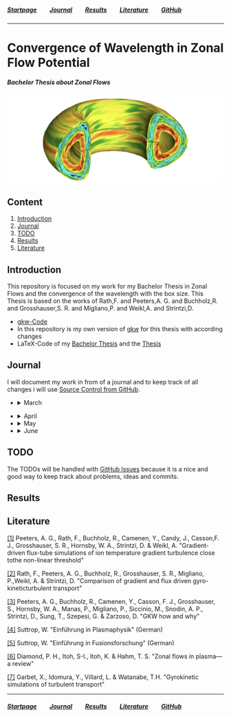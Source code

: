 ##### [Startpage](/README.md) &nbsp; &nbsp; &nbsp; &nbsp; [Journal](/README.md#journal) &nbsp; &nbsp; &nbsp; &nbsp; [Results](/README.md#results) &nbsp; &nbsp; &nbsp; &nbsp; [Literature](/README.md#literature) &nbsp; &nbsp; &nbsp; &nbsp; [GitHub](https://github.com/ManeLippert/Bachelorthesis-ZonalFlows)

* * *

# Convergence of Wavelength in Zonal Flow Potential

##### Bachelor Thesis about Zonal Flows

![alt text](/pictures/Zonal_Flow.PNG)

## Content

1. [Introduction](#introduction)
2. [Journal](#journal)
3. [TODO](#todo)
5. [Results](#results)
4. [Literature](#literature)

## Introduction 
This repository is focused on my work for my Bachelor Thesis in Zonal Flows and the convergence of the wavelength with the box size. This Thesis is based on the works of Rath,F. and Peeters,A. G. and Buchholz,R. and Grosshauser,S. R. and Migliano,P. and Weikl,A. and Strintzi,D.

* [gkw-Code](https://bitbucket.org/gkw/gkw/wiki/Home)
* In this repository is my own version of [gkw](/gkw/) for this thesis with according changes
* LaTeX-Code of my [Bachelor Thesis](/bachelorthesis) and the [Thesis](/bachelorthesis/ZonalFlow.pdf) 

## Journal
I will document my work in from of a journal and to keep track of all changes i will use [Source Control from GitHub](https://github.com/ManeLippert/Bachelorthesis-ZonalFlows/commits/main).

* <details><summary>March</summary>
  <p>

    * <details><summary>24.03.2022 &nbsp; Starting Meeting</summary>
      <p>
        
      # Starting Meeting
        
      #### Thursday 24.03.2022 from 14:00 to 14:25 with Florian Rath and Arthur Peeters

      ### Discussion how to begin the work for bachelor thesis:

      * Start with reproduction of result in [[1]](/literature/Peeters%2C%20Rath%2C%20Buchholz%20-%20Gradient-driven%20flux-tube%20simulations%20of%20ion%20temperature%20gradient%20turbulence%20close%20to%20the%20non-linear%20threshold%20(Paper%2C%202016).pdf) with help of [gkw](/gkw/)
      * Because of the long runtime of the code firstly we will look only in one direction in the velocity space
      * After that small steps in all directions for better understanding of the structure and to find a minimal resolution for the best results 
      * Furthermore increase box size and search for convergence of the wavelength in zonal flows
      * There will be interpretation needed to clarify simplification steps in code

      ### Thesis
      * Work in English or German > will do it in English
      * Continues writing is better than everything in the end
     
     </p>
     </details>

  </p>
  </details>

* <details><summary>April</summary>
  <p>

  * <details><summary>07.04.2022 &nbsp; Kurs "Schreiben einer MINT-Arbeit"</summary>
    </p>
    
    # Kurs "Schreiben einer MINT-Arbeit"

    #### Dienstag 07.04.2022 von 9:00 bis 15:00

    ## Inhalt
    * [Feststellung des Schreibtyps](#feststellung-des-schreibtyps)
    * [Störfaktorem](#störfaktoren)
    * [Phasen des Schreibprozesses](#phasen-des-schreibprozesses)
    * [Fragestellung/Forschungsfrage](#fragestellungforschungsfrage)
    * [Gliederung](#gliederung)
    * [Materialen](#materialen)
    * [Rohtext](#rohtext)
    * [Wissenschaftlicher Schreibstil](#wissenschaftlicher-schreibstil)
    * [Illustrationen](#illustrationen)
    * [Zitieren](#zitieren)
    * [Beleg im Text](#beleg-im-text)
    * [Methoden der Organisation und Planung](#methoden-zur-organisation-und-planung)

    ## Feststellung des Schreibtyps

    ![FragenSchreibtyp1](/pictures/HowToMINT/Schreibtypentest-1.png)
    ![FragenSchreibtyp2](/pictures/HowToMINT/Schreibtypentest-2.png)
    ![FragenSchreibtypAuswertung1](/pictures/HowToMINT/Schreibtypentest-3.png)
    ![FragenSchreibtypAuswertung2](/pictures/HowToMINT/Schreibtypentest-4.png)

    ## Störfaktoren

    * **Zeitdiebe** &rarr; Prokrastination am Handy?
    * **Schreiborte** &rarr; Feststellen wo die besten Schreiborte für einen sind &rarr; Draußen bei schönen Wetter
    * **Schreibzeiten** &rarr; Morgen, Nachmittags oder Abends &rarr; Nachmittags oder Abends

    ## Phasen des Schreibprozesses
    1. Orientierung und Planung
    2. Strukturieren, gliedern, forschen/lesen
    3. Material auswerten, Rohfassung schreiben
    4. Überarbent und Feedback einholen
    5. Schlusskorrektur und Abgabe

    ## Fragestellung/Forschungsfrage

    Grenzt Thema ein und leitet fokussiert durch die Arbeit

    ![Forschungsfrage1](/pictures/HowToMINT/AB1_Forschungsfrage-1.png)
    ![Forschungsfrage2](/pictures/HowToMINT/AB1_Forschungsfrage-2.png)

    ![ForschungsfrageHandout](/pictures/HowToMINT/Handout_Forschungsfrage.png)


    ## Gliederung

    * **Einleitung** &rarr; Hinführung, Problemstellung. Fragestellung (thematisieren), Methodik, Aufbau, Hauptergebnisse
    * **Methoden** &rarr; Zustandekommen der Ergebnisse, Grund für Glaubwürdigkeit (Auch Materialen)
    * **Ergebnisse** &rarr; Ausformulierung und Darstellung
    * **Diskussion** &rarr; Bezug auf Ergebnisse, dann breiter Fokus (Rückbezug zur Problemstellung)

    ## Materialen
    Quellen und Literatur frühzeitig dokumentieren (auch Anmerkungen möglich)

    ## Rohtext
    * Erstefassung eines Textes
    * Noch ungeschliffen
    * Macht as den Gedanken etwas Konkretes
    * Nimmt den Druck alles beim ersten Schreiben perfekt zu machen
    * Liefert Grundlage für weitere Schritte
    * Mehrfache Überarbeitungen machen den Rohtext zu einen abgereiften Text

    ## Wissenschaftlicher Schreibstil

    * Sachlich und Neutral
    * Logische Argumentation und Aufbau (roter Faden) &rarr; Forschungsfrage
    * Überprüfbarkeit und Nachvollziehbarkeit (Zitation)
    * Korrekte Verwendung von Fachbegriffen
    * Einheitlichkeit
       
    <br />
    
    ![Schreibstil](/pictures/HowToMINT/AB2_Schreibstil_%C3%9Cbung.png)

    ## Illustrationen
    ![Illu](/pictures/HowToMINT/Handout_Illustrations.png)

    ## Zitieren

    ### Faustregel
    1. Überhaupt zitieren
    2. Einheitlich zitieren
    3. Vorgaben beachten
    
    <br />
    
    Es gibt aber nicht den einen Zitierstil. Dieser kann sich von Fach zu Fach ändern.

    ### **WICHTIG**
    * Nachprüfbarkeit und Nachvollziehbarkeit
    * Einwandfreies zitieren &rarr; Ausdruck für wissenschaftliche Sorgfalt
    * Nachweis über über eigenständige Leitung &rarr; Trennung der Aussagen
    * Lesbarkeit &rarr; Mehr wissenschaftliche Form

    ### 1. Wörtliches/Direktes Zitat
    * Wörtliche Übernahme von Textpassagen, Sätzen, Satzteilen und Ausdrücken
    * Beginnt und endet mit Anführungszeichen
    * Längere Zitate werden i.d.R. eingerückt
    * Buchstabliche Genauigkeit 
    * Evtl. kursive Schrift, kleinere Schriftart, Absatz mit Einrückung und einzeiliger Abstand

    ### 2. Paraphrase/Indirektes Zitat
    * Sinngemäße Übernahme fremder Gedanken/Aussagen mit eigenen Worten
    * Ohne Anführungszeichen
    * Umfang muss eindeutig erkennbar sein 
    * Eventuell Zusatz "vgl."

    ### Beleg im Text
    &rarr; Verweis wird in Klammern hinter dem Zitat angefügt, gefolgt von einem Punkt: 

    &nbsp;  &nbsp; &nbsp;.....(Vgl. Eco, 2010, S.204). (**Vor dem Punkt**)

    &rarr; Wenn Autoren explizit erwähnt wurden, folgt die Quelle direkt hinter dem Namen: 

    &nbsp;  &nbsp; &nbsp;.....Eco (2010, S.204)

    &rarr; Verweis mit Fußnote. Jede Fußnote beginnt mit einem Großbuchstaben und endet mit einem Punkt. Zahl der Fußnote folgt hinter dem Punkt

    &nbsp;  &nbsp; &nbsp;.....xyz.³

    ___
    &nbsp;  &nbsp; &nbsp;³Vgl. Eco, 2010, S.204.

    ## Methoden zur Organisation und Planung

    ![Orga1](/pictures/HowToMINT/Methodenhandout_WS%20Orga%20und%20Planen-1.png)
    ![Orga2](/pictures/HowToMINT/Methodenhandout_WS%20Orga%20und%20Planen-2.png)
    ![Orga3](/pictures/HowToMINT/Methodenhandout_WS%20Orga%20und%20Planen-3.png)

    </p>
    </details>
    
  </p>
  </details>

* <details><summary>May</summary>
  <p>

  * <details><summary>05.05.2022 &nbsp; Start with Bachelor Work</summary>
    <p>

    # Start with Bachelor Work

    #### Thursday 24.03.2022 from 14:00 to 14:27 with Florian Rath and Arthur Peeters

    ### Discussion on how to run the code:

    #### Login:

    * Login on local machine through ```x2go``` because ```ssh``` is too slow. 
    * When someone uses login through ```ssh``` the command line is shrunk down to a limited amount of executables that results in no ```make``` command. To get full access to the command line one has too ```ssh``` to ```bpptx```

    #### Cluster:

    * ```btrzx1``` is easier to run code 
    * ```btrzx3``` could cause problems with the nodes but is more efficient than ```btrzx1```

    Run code first on ```btrzx1``` with [```bashrc_btrzx1```](/gkw/run_btrzx1/bashrc_btrzx1) (loads all modules for ```GKW```) with jobmanager ```SLURM``` (started with ```sbatch```) and jobscript [```jobscript_btrzx1_simple```](/gkw/run_btrzx1/jobscript_btrzx1_simple).

    #### Sync Files:

    From local to remote machine
    ```
    scp -r Bachelorthesis-ZonalFlows/gkw/ bt712347@btrzx1-1.rz.uni-bayreuth.de:gkw/
    ```
    From remote to local
    ```
    scp -r bt712347@btrzx1-1.rz.uni-bayreuth.de:gkw/ Bachelorthesis-ZonalFlows/gkw/ 
    ```

    on Linux account just use ```git``` protocol

    ### What to do first:

    * Use test cases with adiabatic electrons
    * Work with spectral and non-spectral (cheaper, but steps in heat production not reproducible) and compare the time duration
    * In [paper](/literature/Peeters%2C%20Rath%2C%20Buchholz%20-%20Comparison%20of%20gradient%20and%20flux%20driven%20gyro-%0Akinetic%20turbulent%20transport%20(Paper%2C%202016).pdf) they used spectral 
    * Compare spectral outcome with [paper](/literature/Peeters%2C%20Rath%2C%20Buchholz%20-%20Comparison%20of%20gradient%20and%20flux%20driven%20gyro-%0Akinetic%20turbulent%20transport%20(Paper%2C%202016).pdf)
    * Verify the decrease of turbulence and heat flux on work point (condition of this bachelor thesis)

    </p>
    </details>

  * <details><summary>10.05.2022 &nbsp; First Day in the Office in Bayreuth</summary>
    <p>

    # First Day in the Office in Bayreuth

    #### Thusday 10.05.2022 from 10:00 to 17:30

    ### Setup Linux Computer
    After some time of trying I found out that the keyboard is in **english** so this took me some time to figure out.

    ### First Run with gkw
    For the first run I used the [input.dat.minimum](https://github.com/ManeLippert/Bachelorthesis-ZonalFlows/blob/main/gkw/doc/input.dat.minimum) that gaves me the examination files in the ```~/gkw/run``` directory. For futher examination I will use ```python``` on my local machine.

    ### Discussion with Florian Rath

    * Run ```gkw``` with configuration (S6) from [[1]](/literature/Peeters%2C%20Rath%2C%20Buchholz%20-%20Gradient-driven%20flux-tube%20simulations%20of%20ion%20temperature%20gradient%20turbulence%20close%20to%20the%20non-linear%20threshold%20(Paper%2C%202016).pdf) page 2

    Use [```cyclone```](https://github.com/ManeLippert/Bachelorthesis-ZonalFlows/blob/main/gkw/doc/input/cyclone) as basis ```input.dat``` and change parameter according (S6)

    * Save data as ```hdf5``` (8 times more compact than ```ASCII```). ```python``` can read files easily 

    * As diagnostic run ```xy_phi``` to get data from [[1]](/literature/Peeters%2C%20Rath%2C%20Buchholz%20-%20Gradient-driven%20flux-tube%20simulations%20of%20ion%20temperature%20gradient%20turbulence%20close%20to%20the%20non-linear%20threshold%20(Paper%2C%202016).pdf) page 8 pictures

    ```
    !------------------------------------------------------------------------------------------------------------------------
    &CONTROL
    zonal_adiabatic = .true.,               !If zonal flows corrections included for adiabiatic electrons       (default = F)

    order_of_the_zf_scheme = 'sixth_order'  !Use a different finite-differences scheme for (default = order_of_the_scheme)

    D      = disp_par = 1.0                 !(Hyper) dissipation coefficient for parallel derivatives.          (default=0.2)
    D_vpar = disp_vp  = 0.2                 !(Hyper) dissipation coefficient for parallel velocity space        (default=0.2)
    D_x    = disp_x   = 0.1                 !(Hyper) dissipation coefficient in perpendicular x direction       (default=0.0)
    D_y    = disp_y   = 0.1                 !(Hyper) dissipation coefficient in perpendicular y direction       (default=0.0)

    io_format = 'hdf5'                      ! Use 'ascii' to output all data as formatted text files      (default = 'mixed')
                                            !     'binary' to output all data as unformatted binary files
                                            !     'mixed' to output some binary and mostly text files
                                            !     'hdf5' to output a single HDF5 file (needs compilation with HDF5 libraries)
                                            !     'hdf5+ascii' to output a single HDF5 file and duplicate 1D and 2D data to
                                            !         formatted text files.
                                            !     'none' to output no data at all.
    /
    !------------------------------------------------------------------------------------------------------------------------
    &GRIDSIZE
    N_m    = NMOD        = 21               !Number of binormal modes - do not interact for linear runs
    N_x    = NX          = 83               !Number of radial wave vectors / points: needs to be an odd number for spectral
    N_s    = N_s_grid    = 16               !Number of grid points along the field line
    N_vpar = n_vpar_grid = 64               !Number of grid points for parallel velocity (must be even)
    N_mu   = N_mu_grid   = 9                !Total number of magnetic moment grid points
    /
    !------------------------------------------------------------------------------------------------------------------------
    &MODE
    mode_box = .true.,                      !Determines if there is a 2D grid of ky,kx. if true use nperiod = 1 (default = F)
                                            !If nperiod = 1 and mode box = .true. the kx modes will be coupled.
    krhomax = 1.4,                          !For mode_box, this is the maximum k_theta rho_i (ky) on the grid.(default = 0.0)
                                            !For nmod>1, modes are equidistantly spaced from 0.0 to to krhomax.
                                            !k_perp is evaluated on the low field side of the outboard midplane.
                                            !rho_i evaluated on the flux surface at the major radius of the magnetic axis.
                                            !Note that other codes may normalise the thermal velocity differently
                                            !which can correspond to  gkw k_theta that are a factor sqrt(2) greater.
    /
    !------------------------------------------------------------------------------------------------------------------------
    &SPECIES
    rlt = 6.0
    /
    !------------------------------------------------------------------------------------------------------------------------
    &GEOM
    GEOM_TYPE = 'circ'                      !Switch for the metric: 's-alpha', 'circ', 'miller', 'fourier' or 'chease'   
                                            !(default = 's-alpha')
    /
    !------------------------------------------------------------------------------------------------------------------------
    &DIAGNOSTIC
    xy_phi = .true.                         ! Electrostatic potential in perpendicular plane at LFS midplane    (default = T)
    /
    !------------------------------------------------------------------------------------------------------------------------
    &LINEAR_TERM_SWITCHES                   
    v_d = idisp = 1                         !Select between dissipation schemes in finite differences 
    /
    ```
    </p>
    </details>

  * <details><summary>11.05.2022 &nbsp; Run for Standard Resolution 6th order (S6)</summary>
    <p>

    # Run for Standard Resolution 6th order (S6)

    #### Wednesday 11.05.2022 9:45 to 13:30

    ### New Input file

    [```input_S6_rtl6.dat```](../data/S6_rlt6.0/Nsgrid16_Nvpargrid64_Nmugrid9/input.dat)

    On ```btrzx1``` the maximal available processors are 32 so that you have to determine additional values. Furthermore ```gkw``` needs time to write files and the maximal runtime should be 15min less than the ```walltime```. On ```btrzx1``` the ```walltime``` is set to 24h (maximum duration). Lastly I set the parameter for the timesteps for writing checkpoint files in ```ndump_ts```.

    #### Conditions:
    * ```N_procs_mu``` < ```N_mu_grid```
    * ```N_procs_vpar``` * ```N_procs_s``` != 32
    * ```max_seconds``` = ```walltime``` - 900


    ```
    !------------------------------------------------------------------------------------------------------------------------
    &CONTROL
    zonal_adiabatic = .true.,               !If zonal flows corrections included for adiabiatic electrons       (default = F)

    order_of_the_zf_scheme = 'sixth_order'  !Use a different finite-differences scheme for (default = order_of_the_scheme)

    D      = disp_par = 1.0                 !(Hyper) dissipation coefficient for parallel derivatives.          (default=0.2)
    D_vpar = disp_vp  = 0.2                 !(Hyper) dissipation coefficient for parallel velocity space        (default=0.2)
    D_x    = disp_x   = 0.1                 !(Hyper) dissipation coefficient in perpendicular x direction       (default=0.0)
    D_y    = disp_y   = 0.1                 !(Hyper) dissipation coefficient in perpendicular y direction       (default=0.0)

    io_format = 'hdf5'                      ! Use 'ascii' to output all data as formatted text files      (default = 'mixed')
                                            !     'binary' to output all data as unformatted binary files
                                            !     'mixed' to output some binary and mostly text files
                                            !     'hdf5' to output a single HDF5 file (needs compilation with HDF5 libraries)
                                            !     'hdf5+ascii' to output a single HDF5 file and duplicate 1D and 2D data to
                                            !         formatted text files.
                                            !     'none' to output no data at all.

    ndump_ts=500                   !Number of large timesteps between writing of checkpoint DMP files    

    max_seconds = 85500            ! 24h = 86400s 15min = 900s -> 85500
    /
    !------------------------------------------------------------------------------------------------------------------------
    &GRIDSIZE
    N_m    = NMOD        = 21               !Number of binormal modes - do not interact for linear runs
    N_x    = NX          = 83               !Number of radial wave vectors / points: needs to be an odd number for spectral
    N_s    = N_s_grid    = 16               !Number of grid points along the field line
    N_vpar = n_vpar_grid = 64               !Number of grid points for parallel velocity (must be even)
    N_mu   = N_mu_grid   = 9                !Total number of magnetic moment grid points

    N_procs_mu   = 3                        !As above, but for mu                                              
    N_procs_vpar = 8                        !As above, but for vpar (>1 only works if vp_trap = 0)             
    N_procs_s    = 4                        !As above, but for s
    /
    !------------------------------------------------------------------------------------------------------------------------
    &MODE
    mode_box = .true.,                      !Determines if there is a 2D grid of ky,kx. if true use nperiod = 1 (default = F)
                                            !If nperiod = 1 and mode box = .true. the kx modes will be coupled.
    krhomax = 1.4,                          !For mode_box, this is the maximum k_theta rho_i (ky) on the grid.(default = 0.0)
                                            !For nmod>1, modes are equidistantly spaced from 0.0 to to krhomax.
                                            !k_perp is evaluated on the low field side of the outboard midplane.
                                            !rho_i evaluated on the flux surface at the major radius of the magnetic axis.
                                            !Note that other codes may normalise the thermal velocity differently
                                            !which can correspond to  gkw k_theta that are a factor sqrt(2) greater.
    /
    !------------------------------------------------------------------------------------------------------------------------
    &SPECIES
    rlt = 6.0
    /
    !------------------------------------------------------------------------------------------------------------------------
    &GEOM
    GEOM_TYPE = 'circ'                      !Switch for the metric: 's-alpha', 'circ', 'miller', 'fourier' or 'chease'   
                                            !(default = 's-alpha')
    /
    !------------------------------------------------------------------------------------------------------------------------
    &DIAGNOSTIC
    xy_phi = .true.                         ! Electrostatic potential in perpendicular plane at LFS midplane    (default = T)
    /
    !------------------------------------------------------------------------------------------------------------------------
    &LINEAR_TERM_SWITCHES                   
    v_d = idisp = 1                         !Select between dissipation schemes in finite differences 
    /
    ```

    In the input file is also more options that are provided by Florian Rath. For example the option that ```gkw``` will automatically write restart files and additional DIAGNOSTICS.

    ### Jobscript

    #### Conditions:
    * ```SBATCH --nodes=N_procs_mu*N_procs_vpar*N_procs_s``` = 96
    * ```SBATCH --ntasks-per-node=32```
    * ```SBATCH --nodes=3``` = 32 * 3 = 96
    * ```SBATCH --time=0-24:00:00```

    [```jobscript_btrzx1_S6```](../gkw/btrzx1/jobscript_btrzx1_S6)

    </p>
    </details>

  * <details><summary>12.05.2022 &nbsp; Discussion about Resolution & Run for (S6) with rtl=6.3</summary>
    <p>

    # Discussion about Resolution

    #### Thursday 24.03.2022 from 14:00 to 14:25 with Florian Rath and Arthur Peeters

    ### Minimum Values

    WIP so we will try to find the best minimum resolution

    * ```N_s_grid``` = 12
    * ```N_vpar_grid``` = 16 or 32
    * ```N_mu_grid``` = 6

    Numeric dissipation gains with smaller scales of resolution that could cause the **lost** of zonal flows

    ### ```Python``` Program

    * Write ```python``` program to evaluate the ```xy_phi``` diagnostics and symbolize 'Scherrrate' and heat flux
    * Learn how to evaluate ```h5``` files

    # Run for (S6) with rtl=6.3

    [```input_S6_rtl6.3.dat```](../data/S6_rtl6.3/input.dat)

    [```jobscript_btrzx1_S6```](../data/S6_rtl6.3/jobscript_btrzx1)

    </p>
    </details>

  * <details><summary>16.05.2022 &nbsp; Writing of useful shell scripts</summary>
    <p>

    # Writing of useful shell scripts

    #### Monday 16.05.2022 13:15 to 23:00

    ## Shell Scripts
    * [```ssh_btrzx1```](../ssh/ssh_btrzx1.sh) turns automatically the vpn connection on and connects to ```btrzx1-1.rz.uni-bayreuth.de```

    * [```ssh_copy```](../ssh/ssh_copy.sh) useful copy script to copy files from remote to local or in the other direction

    </p>
    </details>

  * <details><summary>18.05.2022 &nbsp; Data Structure</summary>
    <p>

    # Data Structure

    #### Wednesday 18.05.2022 11:00 to 18.00

    # Structure

    The ```keys``` for every dataset will be stored in a multi list in list with three levels


    <table>
        <thead>
            <tr>
                <th>  </th><th>Level 1        </th>
                <th>  </th><th>Level 2        </th>
                <th>  </th><th>Level 3        </th>
            </tr>
        </thead>
        <tbody>
            <tr><td rowspan=50>0</td><td rowspan=50>diagnostic</td>
                <td rowspan=6>0</td><td rowspan=6>diagnos_fields</td>
                <td> 0</td><td>kxspec         </td>
            </tr>
            <tr><td> 1</td><td>kxvort         </td></tr>
            <tr><td> 2</td><td>kyspec         </td></tr>
            <tr><td> 3</td><td>kyvort         </td></tr>
            <tr><td> 4</td><td>phi            </td></tr>
            <tr><td> 5</td><td>spc            </td></tr>
            <tr>
                <td rowspan=13>1</td><td rowspan=13>diagnos_ fluxes</td> 
                <td> 0</td><td>EFlesr0001     </td>
            </tr>
            <tr><td> 1</td><td>eflux_species01</td></tr>
            <tr><td> 2</td><td>eflux_spectra  </td></tr>
            <tr><td> 3</td><td>eflux_sup      </td></tr>
            <tr><td> 4</td><td>eflux_xspec    </td></tr>
            <tr><td> 5</td><td>flmgr01        </td></tr>
            <tr><td> 6</td><td>pflux_species01</td></tr>
            <tr><td> 7</td><td>pflux_spectra  </td></tr>
            <tr><td> 8</td><td>pflux_sup      </td></tr>
            <tr><td> 9</td><td>pflux_xspec    </td></tr>
            <tr><td>10</td><td>vflux_species01</td></tr>
            <tr><td>11</td><td>vflux_spectra  </td></tr>
            <tr><td>12</td><td>vflux_xspec    </td></tr>
            <tr>
                <td rowspan=10>2</td><td rowspan=10>diagnos_grid</td> 
                <td> 0</td><td>intmu          </td>
            </tr>
            <tr><td> 1</td><td>intvp          </td></tr>
            <tr><td> 2</td><td>lxn            </td></tr>
            <tr><td> 3</td><td>lyn            </td></tr>
            <tr><td> 4</td><td>mode_label     </td></tr>
            <tr><td> 5</td><td>mphi           </td></tr>
            <tr><td> 6</td><td>mphiw3         </td></tr>
            <tr><td> 7</td><td>mrad_G         </td></tr>
            <tr><td> 8</td><td>mrad_l         </td></tr>
            <tr><td> 9</td><td>sgrid          </td></tr>
        </tbody>
    </table>

    and so on...

    </p>
    </details>

  * <details><summary>20.05.2022 &nbsp; Discussion about evaluation of the shearing rate $\omega_{\mathrm{E \times B}}$</summary>
    <p>

    # Discussion about evaluation of the shearing rate

    #### Friday 20.05.2022 12:00 to 12:15 with Florian Rath and Arthur Peeters

    ## Coordinate

    The coordinate ```x``` is in the ```h5```-file marked as ```xphi``` and is the radial coordinate

    ## Derivative

    The derivative is periodic which means that at the start point $f_0$ the other two points for derivative would be $f_{N}$ and $f_1$ and at the end point $f_{N}$ the other two points would be $f_{N-1}$ and $f_0$.\
    \
    That concludes to the formula:\
    \
    Start: $\frac{f_1 - 2 \cdot f_0 + f_N}{h^2}$\
    \
    Middle: $\frac{f_{i+1} - 2 \cdot f_i + f_{i-1}}{h^2}$\
    \
    End: $\frac{f_{0} - 2 \cdot f_N + f_{N-1}}{h^2}$

    ## Additional Diagnostic

    Use fourier spetrum as additional diagnostic to evaluate the shearing rate $\omega_{\mathrm{E \times B}}$ like in Fig 5a in [[1]](../literature/Peeters%2C%20Rath%2C%20Buchholz%20-%20Gradient-driven%20flux-tube%20simulations%20of%20ion%20temperature%20gradient%20turbulence%20close%20to%20the%20non-linear%20threshold%20(Paper%2C%202016).pdf)

    </p>
    </details>

  </p>
  </details>

* <details><summary>June</summary>
  <p>

  * <details><summary>08.06.2022 &nbsp; Resolution, Folder Structure and Comparison of Resolution</summary>
    <p>

    # Resolution, Folder Structure and Comparison of Resolution

    #### Wednesday 08.06.2022

    ## Resolution

    Best resolution: 

    ```Nsgrid = 16```, ```Nvpar = 48```, ```Nmugrid = 9```

    Possible Variations: 

    * ```krhomax = 0.70 | nmod = 11```
    * ```krhomax = 1.05 | nmod = 16```
    * ```nx = 63```, ```nx = 43```

    ## New Folder Structure

    Every change in ```input.dat``` gets it own folder and the evaluation notebook write changes in picture name. Furthermore the notebook will write with python the picture folder.

    ## Comparison of Resolution

    * ```Nsgrid = 12/16``` | ```Nvpargrid = 64```, ```Nmugrid = 9``` | ```Nvpargrid = 48```, ```Nmugrid = 9```
    * ```Nvpargrid = 64/48/32/16``` | ```Nsgrid = 16```, ```Nmugrid = 9``` 
    * ```Nmugrid = 6/9``` | ```Nvpargrid = 64```, ```Nsgrid = 16``` | ```Nvpargrid = 48```, ```Nsgrid = 16```

    </p>
    </details>

  * <details><summary>09.06.2022 &nbsp; Meeting to increase Boxsize</summary>
    <p>

    # Meeting to increase Boxsize

    #### Thursday 09.06.2022 14:00 to 14:30 with Florian Rath and Arthur Peeters

    ## Change Timestep
    Set ```dtim = 0.02``` to ```dtim = 0.025``` and compare outcome with $\delta t$. The graph should decrease vor ```dtim```.
    ```dtim``` is a timestep measured with gkw.

    ## Final Resolution

    ```Nsgrid = 16```, ```Nvpar = 48```, ```Nmugrid = 9```

    ## Increase Boxsize

    Change following variables according to increase factor $N$:

    * ```ikx_space_N``` $= 5 * N$
    * ```nx_N``` $= [($ ```nx_1``` $-1 ) * N ] +1$ 

    Boxsize 1x1: `nx_1` = 83, &nbsp; `ikx_space_1` = 5\
    Boxsize 2x1: `nx_2` = 165, `ikx_space_2` = 10\
    Boxsize 3x1: `nx_3` = 247, `ikx_space_3` = 15\
    Boxsize 2x1: `nx_4` = 329, `ikx_space_4` = 20

    </p>
    </details>

  </p>
  </details>

## TODO
The TODOs will be handled with [GitHub Issues](https://github.com/ManeLippert/Bachelorthesis-ZonalFlows/issues) because it is a nice and good way to keep track about problems, ideas and commits.

## Results

## Literature
[[1]](/literature/Peeters%2C%20Rath%2C%20Buchholz%20-%20Gradient-driven%20flux-tube%20simulations%20of%20ion%20temperature%20gradient%20turbulence%20close%20to%20the%20non-linear%20threshold%20(Paper%2C%202016).pdf) Peeters, A. G., Rath, F., Buchholz, R., Camenen, Y., Candy, J., Casson,F. J., Grosshauser, S. R., Hornsby, W. A., Strintzi, D. & Weikl, A. "Gradient-driven flux-tube simulations of ion temperature gradient turbulence close tothe non-linear threshold"

[[2]](/literature/Peeters%2C%20Rath%2C%20Buchholz%20-%20Comparison%20of%20gradient%20and%20flux%20driven%20gyro-%0Akinetic%20turbulent%20transport%20(Paper%2C%202016).pdf) Rath, F., Peeters, A. G., Buchholz, R., Grosshauser, S. R., Migliano, P.,Weikl, A. & Strintzi, D. "Comparison of gradient and flux driven gyro-kineticturbulent transport"

[[3]](/literature/manual/GKW_manual_0.4-b1.pdf) Peeters, A. G., Buchholz, R., Camenen, Y., Casson, F. J., Grosshauser, S., Hornsby, W. A., Manas, P., Migliano, P., Siccinio, M., Snodin, A. P., Strintzi, D., Sung, T., Szepesi, G. & Zarzoso, D. "GKW how and why"

[[4]](/literature/Suttrop%20-%20Einfuehrung%20in%20Plasmaphysik/EinfuehrungPlasma.md) Suttrop, W. "Einführung in Plasmaphysik" (German)

[[5]](/literature/Suttrop%20-%20Einfuehrung%20in%20Fusionsforschung/EinfuehrungFusion.md) Suttrop, W. "Einführung in Fusionsforschung" (German)

[[6]](/literature/Diamond%20-%20Zonal%20flows%20in%20plasma%20-%20a%20review%20(Review%2C%202005).pdf) Diamond, P. H., Itoh, S-I., Itoh, K. & Hahm, T. S. "Zonal flows in plasma—a review"

[[7]](/literature/Garbet%20-%20Gyrokinetic%20simulations%20of%20turbulent%20transport%20(Review%2C%202010).pdf) Garbet, X., Idomura, Y., Villard, L. & Watanabe, T.H. "Gyrokinetic simulations of turbulent transport"

* * *

##### [Startpage](/README.md) &nbsp; &nbsp; &nbsp; &nbsp; [Journal](/README.md#journal) &nbsp; &nbsp; &nbsp; &nbsp; [Results](/README.md#results) &nbsp; &nbsp; &nbsp; &nbsp; [Literature](/README.md#litarture) &nbsp; &nbsp; &nbsp; &nbsp; [GitHub](https://github.com/ManeLippert/Bachelorthesis-ZonalFlows)
